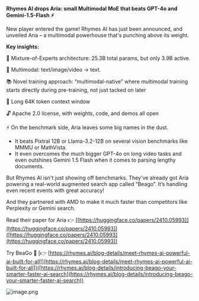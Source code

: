 

**Rhymes AI drops Aria: small Multimodal MoE that beats GPT-4o and Gemini-1.5-Flash ⚡️**

New player entered the game! Rhymes AI has just been announced, and unveiled Aria – a multimodal powerhouse that's punching above its weight.

**Key insights:**

🧠 Mixture-of-Experts architecture: 25.3B total params, but only 3.9B active.

🌈 Multimodal: text/image/video → text.

📚 Novel training approach: “multimodal-native” where multimodal training starts directly during pre-training, not just tacked on later

📏 Long 64K token context window

🔓 Apache 2.0 license, with weights, code, and demos all open

⚡️ On the benchmark side, Aria leaves some big names in the dust.

- It beats Pixtral 12B or Llama-3.2-12B on several vision benchmarks like MMMU or MathVista.
- It even overcomes the much bigger GPT-4o on long video tasks and even outshines Gemini 1.5 Flash when it comes to parsing lengthy documents.

But Rhymes AI isn't just showing off benchmarks. They've already got Aria powering a real-world augmented search app called “Beago”. It’s handling even recent events with great accuracy!

And they partnered with AMD to make it much faster than competitors like Perplexity or Gemini search.

Read their paper for Aria 👉 [[https://huggingface.co/papers/2410.05993]](https://huggingface.co/papers/2410.05993])([https://huggingface.co/papers/2410.05993](https://huggingface.co/papers/2410.05993))

Try BeaGo 🐶 [👉 [https://rhymes.ai/blog-details/meet-rhymes-ai-powerful-ai-built-for-all]](https://rhymes.ai/blog-details/meet-rhymes-ai-powerful-ai-built-for-all])([https://rhymes.ai/blog-details/introducing-beago-your-smarter-faster-ai-search](https://rhymes.ai/blog-details/introducing-beago-your-smarter-faster-ai-search))

![image.png](attachments/Posts/Rhymes%20AI%20releases%20Aria/image.png)